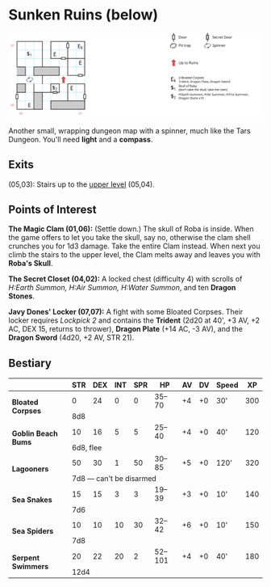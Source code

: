 # Sunken Ruins (below)

[![map](sunken-dungeon.svg)](sunken-dungeon.svg)

Another small, wrapping dungeon map with a spinner, much like the Tars Dungeon. You'll need **light** and a **compass**.

## Exits

(05,03): Stairs up to the [upper level](sunken-ruins.md) (05,04).

## Points of Interest

**The Magic Clam (01,06):** (Settle down.) The skull of Roba is inside. When the game offers to let you take the skull, say no, otherwise the clam shell crunches you for 1d3 damage. Take the entire Clam instead. When next you climb the stairs to the upper level, the Clam melts away and leaves you with **Roba's Skull**.

**The Secret Closet (04,02):** A locked chest (difficulty 4) with scrolls of *H:Earth Summon, H:Air Summon, H:Water Summon*, and ten **Dragon Stones**.

**Javy Dones' Locker (07,07):** A fight with some Bloated Corpses. Their locker requires *Lockpick 2* and contains the **Trident** (2d20 at 40', +3 AV, +2 AC, DEX 15, returns to thrower), **Dragon Plate** (+14 AC, -3 AV), and the **Dragon Sword** (4d20, +2 AV, STR 21).

## Bestiary

<table>
  <thead>
    <tr>
      <th></th>
      <th>STR</th>
      <th>DEX</th>
      <th>INT</th>
      <th>SPR</th>
      <th>HP</th>
      <th>AV</th>
      <th>DV</th>
      <th>Speed</th>
      <th>XP</th>
    </tr>
  </thead>
  <tbody>
    <tr>
      <td rowspan=2><b>Bloated Corpses</b></td>
      <td class="c">0</td>
      <td class="c">24</td>
      <td class="c">0</td>
      <td class="c">0</td>
      <td class="c">35&ndash;70</td>
      <td class="c">+4</td>
      <td class="c">+0</td>
      <td class="c">30'</td>
      <td class="c">300</td>
    </tr><tr>
      <td colspan=9>8d8</td>
    </tr><tr>
      <td rowspan=2><b>Goblin Beach Bums</b></td>
      <td class="c">10</td>
      <td class="c">16</td>
      <td class="c">5</td>
      <td class="c">5</td>
      <td class="c">25&ndash;40</td>
      <td class="c">+4</td>
      <td class="c">+0</td>
      <td class="c">40'</td>
      <td class="c">120</td>
    </tr><tr>
      <td colspan=9>6d8, flee</td>
    </tr><tr>
      <td rowspan=2><b>Lagooners</b></td>
      <td class="c">50</td>
      <td class="c">30</td>
      <td class="c">1</td>
      <td class="c">50</td>
      <td class="c">30&ndash;85</td>
      <td class="c">+5</td>
      <td class="c">+0</td>
      <td class="c">120'</td>
      <td class="c">320</td>
    </tr><tr>
      <td colspan=9>7d8 — can't be disarmed</td>
    </tr><tr>
      <td rowspan=2><b>Sea Snakes</b></td>
      <td class="c">15</td>
      <td class="c">15</td>
      <td class="c">3</td>
      <td class="c">3</td>
      <td class="c">19&ndash;39</td>
      <td class="c">+3</td>
      <td class="c">+0</td>
      <td class="c">10'</td>
      <td class="c">140</td>
    </tr><tr>
      <td colspan=9>7d6</td>
    </tr><tr>
      <td rowspan=2><b>Sea Spiders</b></td>
      <td class="c">10</td>
      <td class="c">10</td>
      <td class="c">10</td>
      <td class="c">30</td>
      <td class="c">32&ndash;42</td>
      <td class="c">+6</td>
      <td class="c">+0</td>
      <td class="c">10'</td>
      <td class="c">150</td>
    </tr><tr>
      <td colspan=9>7d8</td>
    </tr><tr>
      <td rowspan=2><b>Serpent Swimmers</b></td>
      <td class="c">20</td>
      <td class="c">22</td>
      <td class="c">20</td>
      <td class="c">2</td>
      <td class="c">52&ndash;101</td>
      <td class="c">+4</td>
      <td class="c">+0</td>
      <td class="c">40'</td>
      <td class="c">180</td>
    </tr><tr>
      <td colspan=9>12d4</td>
    </tr>
  </tbody>
</table>
